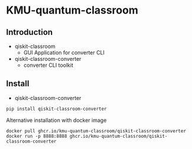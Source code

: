# KMU-quantum-classroom

## Introduction

* qiskit-classroom
  * GUI Application for converter CLI
* qiskit-classroom-converter
  * converter CLI toolkit

## Install

* qiskit-classroom-converter

```bash
pip install qiskit-classroom-converter
```

Alternative installation with docker image

```shell
docker pull ghcr.io/kmu-quantum-classroom/qiskit-classroom-converter
docker run -p 8888:8888 ghcr.io/kmu-quantum-classroom/qiskit-classroom-converter
```
